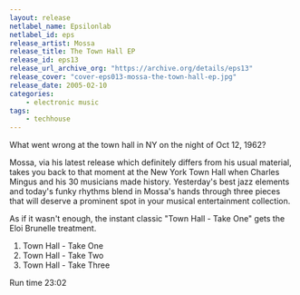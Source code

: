 ```yaml
---
layout: release
netlabel_name: Epsilonlab
netlabel_id: eps
release_artist: Mossa
release_title: The Town Hall EP
release_id: eps13
release_url_archive_org: "https://archive.org/details/eps13"
release_cover: "cover-eps013-mossa-the-town-hall-ep.jpg"
release_date: 2005-02-10
categories:
    - electronic music
tags:
    - techhouse
---
```

What went wrong at the town hall in NY on the night of Oct 12, 1962?

Mossa, via his latest release which definitely differs from his usual material, takes you back to that moment at the New York Town Hall when Charles Mingus and his 30 musicians made history. Yesterday's best jazz elements and today's funky rhythms blend in Mossa's hands through three pieces that will deserve a prominent spot in your musical entertainment collection.

As if it wasn't enough, the instant classic "Town Hall - Take One" gets the Eloi Brunelle treatment.

1. Town Hall - Take One
2. Town Hall - Take Two
3. Town Hall - Take Three

Run time 23:02

